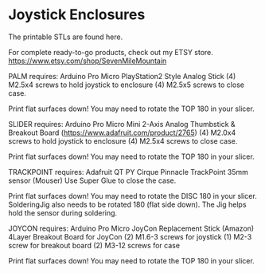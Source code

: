 # Joystick Enclosures

The printable STLs are found here. 

For complete ready-to-go products, check out my ETSY store.
https://www.etsy.com/shop/SevenMileMountain

PALM requires:
 Arduino Pro Micro
 PlayStation2 Style Analog Stick
 (4) M2.5x4 screws to hold joystick to enclosure
 (4) M2.5x5 screws to close case.
 
 Print flat surfaces down! You may need to rotate the TOP 180 in your slicer.
 
 
SLIDER requires:
 Arduino Pro Micro
 Mini 2-Axis Analog Thumbstick & Breakout Board (https://www.adafruit.com/product/2765)
 (4) M2.0x4 screws to hold joystick to enclosure
 (4) M2.5x4 screws to close case.
 
 Print flat surfaces down! You may need to rotate the TOP 180 in your slicer.


TRACKPOINT requires:
 Adafruit QT PY
 Cirque Pinnacle TrackPoint 35mm sensor (Mouser)
 Use Super Glue to close the case.
 
 Print flat surfaces down! You may need to rotate the DISC 180 in your slicer. SolderingJig also needs to be rotated 180 (flat side down). The Jig helps hold the sensor during soldering.


JOYCON requires:
 Arduino Pro Micro
 JoyCon Replacement Stick (Amazon)
 4Layer Breakout Board for JoyCon
 (2) M1.6-3 screws for joystick
 (1) M2-3 screw for breakout board
 (2) M3-12 screws for case
 
 Print flat surfaces down! You may need to rotate the TOP 180 in your slicer.
